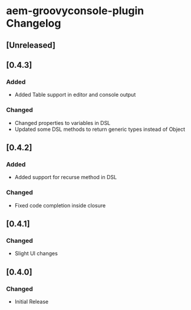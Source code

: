 <!-- Keep a Changelog guide -> https://keepachangelog.com -->

# aem-groovyconsole-plugin Changelog

## [Unreleased]

## [0.4.3]
### Added
- Added Table support in editor and console output

### Changed
- Changed properties to variables in DSL
- Updated some DSL methods to return generic types instead of Object

## [0.4.2]
### Added
- Added support for recurse method in DSL

### Changed
- Fixed code completion inside closure

## [0.4.1]
### Changed
- Slight UI changes

## [0.4.0]
### Changed
- Initial Release